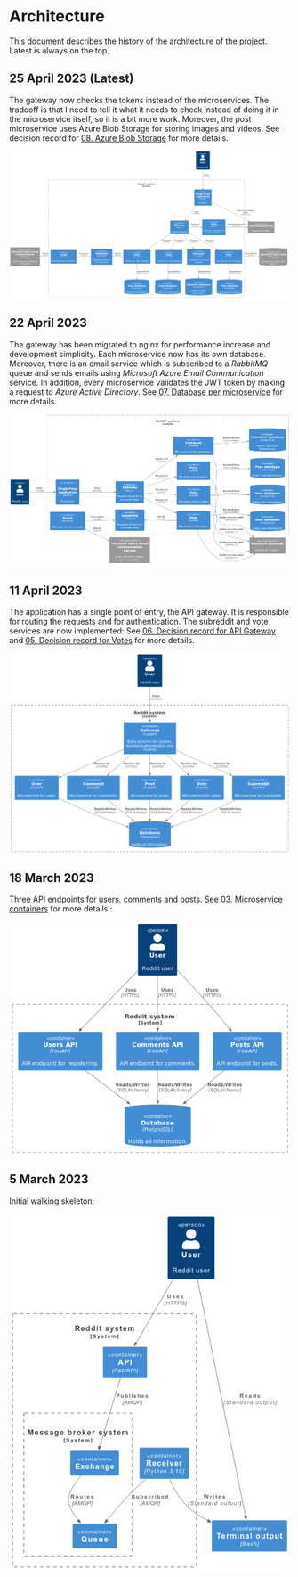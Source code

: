 # Architecture

This document describes the history of the architecture of the project. Latest is always on the top.

## 25 April 2023 (Latest)

The gateway now checks the tokens instead of the microservices. The tradeoff is that I need to tell
it what it needs to check instead of doing it in the microservice itself, so it is a bit more work.
Moreover, the post microservice uses Azure Blob Storage for storing images and videos. See decision
record for [08. Azure Blob Storage](decisions/api/08-azure-blob-storage.md) for more details.

![img](img/2023-04-25-architecture.png "Architecture from 25 April 2023")

## 22 April 2023

The gateway has been migrated to nginx for performance increase and development simplicity. Each microservice now has
its own database. Moreover, there is an email service which is subscribed to a _RabbitMQ_ queue and sends emails
using _Microsoft Azure Email Communication_ service. In addition, every microservice validates the JWT token
by making a request to _Azure Active Directory_.
See [07. Database per microservice](decisions/api/07-database-per-microservice.md) for more details.

![img](img/2023-04-22-architecture.png "Architecture from 22 April 2023")

## 11 April 2023

The application has a single point of entry, the API gateway. It is responsible for routing the
requests and for authentication. The subreddit and vote services are now implemented:
See [06. Decision record for API Gateway](decisions/api/06-api-gateway.md) and
[05. Decision record for Votes](decisions/api/05-votes-microservice.md) for more details.

![img](img/2023-04-11-architecture.png "Architecture from 11 April 2023")

## 18 March 2023

Three API endpoints for users, comments and posts. See
[03. Microservice containers](decisions/api/04-microservice-containers.md) for more details.:

![img](img/2023-03-18-architecture.png "Architecture from 18 March 2023")

## 5 March 2023

Initial walking skeleton:

![img](img/2023-03-05-architecture.png "Architecture from 5 March 2023")
